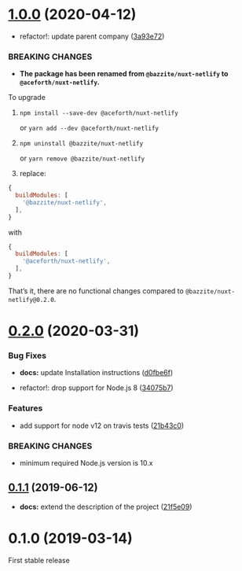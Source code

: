 # [1.0.0](https://github.com/aceforth/nuxt-netlify/compare/v0.2.0...v1.0.0) (2020-04-12)


* refactor!: update parent company ([3a93e72](https://github.com/aceforth/nuxt-netlify/commit/3a93e72a4df48b266e1fe23f3762485fa7d1331b))


### BREAKING CHANGES

* **The package has been renamed from `@bazzite/nuxt-netlify` to `@aceforth/nuxt-netlify`.**

To upgrade

1. `npm install --save-dev @aceforth/nuxt-netlify` 

   or `yarn add --dev @aceforth/nuxt-netlify`

2. `npm uninstall @bazzite/nuxt-netlify` 

   or `yarn remove @bazzite/nuxt-netlify`

3. replace:

```js
{
  buildModules: [
    '@bazzite/nuxt-netlify',
  ],
}
```

with

```js
{
  buildModules: [
    '@aceforth/nuxt-netlify',
  ],
}
```


That’s it, there are no functional changes compared to `@bazzite/nuxt-netlify@0.2.0`.



# [0.2.0](https://github.com/aceforth/nuxt-netlify/compare/v0.1.1...v0.2.0) (2020-03-31)


### Bug Fixes

* **docs:** update Installation instructions ([d0fbe6f](https://github.com/aceforth/nuxt-netlify/commit/d0fbe6fb1b41ac861ca43f4930b62b7c1c6d9f24))


* refactor!: drop support for Node.js 8 ([34075b7](https://github.com/aceforth/nuxt-netlify/commit/34075b7b54dd0a71b5756ce7ecc9a9a9e0c5cd1d))


### Features

* add support for node v12 on travis tests ([21b43c0](https://github.com/aceforth/nuxt-netlify/commit/21b43c03e3ceb78a6667374841bb23a6c6620c2d))


### BREAKING CHANGES

* minimum required Node.js version is 10.x



## [0.1.1](https://github.com/aceforth/nuxt-netlify/compare/v0.1.0...v0.1.1) (2019-06-12)

* **docs:** extend the description of the project ([21f5e09](https://github.com/aceforth/nuxt-netlify/commit/21f5e09))


# 0.1.0 (2019-03-14)

First stable release
